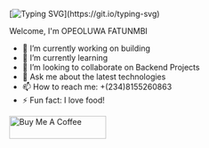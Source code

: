 [![Typing SVG](https://readme-typing-svg.demolab.com/?lines=SOFTWARE+DEVELOPER;)](https://git.io/typing-svg)


Welcome,
I'm OPEOLUWA FATUNMBI

- 🔭 I’m currently working on building
- 🌱 I’m currently learning 
- 👯 I’m looking to collaborate on Backend Projects
- 💬 Ask me about the latest technologies
- 📫 How to reach me: +(234)8155260863
- ⚡ Fun fact: I love food!

<a href="https://www.buymeacoffee.com/opeoluwaf" target="_blank"><img src="https://cdn.buymeacoffee.com/buttons/default-orange.png" alt="Buy Me A Coffee" height="41" width="174"></a>
